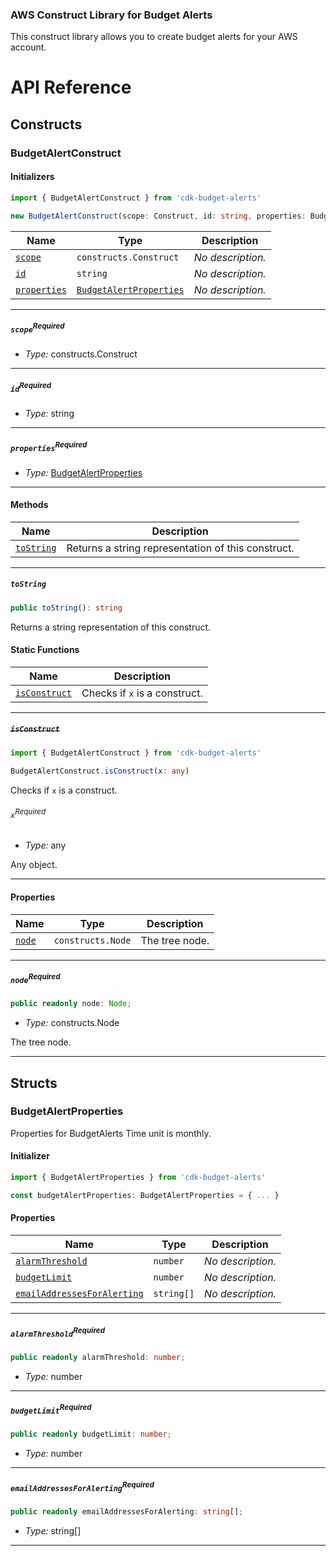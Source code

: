 ### AWS Construct Library for Budget Alerts

This construct library allows you to create budget alerts for your AWS account.

# API Reference <a name="API Reference" id="api-reference"></a>

## Constructs <a name="Constructs" id="Constructs"></a>

### BudgetAlertConstruct <a name="BudgetAlertConstruct" id="cdk-budget-alerts.BudgetAlertConstruct"></a>

#### Initializers <a name="Initializers" id="cdk-budget-alerts.BudgetAlertConstruct.Initializer"></a>

```typescript
import { BudgetAlertConstruct } from 'cdk-budget-alerts'

new BudgetAlertConstruct(scope: Construct, id: string, properties: BudgetAlertProperties)
```

| **Name** | **Type** | **Description** |
| --- | --- | --- |
| <code><a href="#cdk-budget-alerts.BudgetAlertConstruct.Initializer.parameter.scope">scope</a></code> | <code>constructs.Construct</code> | *No description.* |
| <code><a href="#cdk-budget-alerts.BudgetAlertConstruct.Initializer.parameter.id">id</a></code> | <code>string</code> | *No description.* |
| <code><a href="#cdk-budget-alerts.BudgetAlertConstruct.Initializer.parameter.properties">properties</a></code> | <code><a href="#cdk-budget-alerts.BudgetAlertProperties">BudgetAlertProperties</a></code> | *No description.* |

---

##### `scope`<sup>Required</sup> <a name="scope" id="cdk-budget-alerts.BudgetAlertConstruct.Initializer.parameter.scope"></a>

- *Type:* constructs.Construct

---

##### `id`<sup>Required</sup> <a name="id" id="cdk-budget-alerts.BudgetAlertConstruct.Initializer.parameter.id"></a>

- *Type:* string

---

##### `properties`<sup>Required</sup> <a name="properties" id="cdk-budget-alerts.BudgetAlertConstruct.Initializer.parameter.properties"></a>

- *Type:* <a href="#cdk-budget-alerts.BudgetAlertProperties">BudgetAlertProperties</a>

---

#### Methods <a name="Methods" id="Methods"></a>

| **Name** | **Description** |
| --- | --- |
| <code><a href="#cdk-budget-alerts.BudgetAlertConstruct.toString">toString</a></code> | Returns a string representation of this construct. |

---

##### `toString` <a name="toString" id="cdk-budget-alerts.BudgetAlertConstruct.toString"></a>

```typescript
public toString(): string
```

Returns a string representation of this construct.

#### Static Functions <a name="Static Functions" id="Static Functions"></a>

| **Name** | **Description** |
| --- | --- |
| <code><a href="#cdk-budget-alerts.BudgetAlertConstruct.isConstruct">isConstruct</a></code> | Checks if `x` is a construct. |

---

##### ~~`isConstruct`~~ <a name="isConstruct" id="cdk-budget-alerts.BudgetAlertConstruct.isConstruct"></a>

```typescript
import { BudgetAlertConstruct } from 'cdk-budget-alerts'

BudgetAlertConstruct.isConstruct(x: any)
```

Checks if `x` is a construct.

###### `x`<sup>Required</sup> <a name="x" id="cdk-budget-alerts.BudgetAlertConstruct.isConstruct.parameter.x"></a>

- *Type:* any

Any object.

---

#### Properties <a name="Properties" id="Properties"></a>

| **Name** | **Type** | **Description** |
| --- | --- | --- |
| <code><a href="#cdk-budget-alerts.BudgetAlertConstruct.property.node">node</a></code> | <code>constructs.Node</code> | The tree node. |

---

##### `node`<sup>Required</sup> <a name="node" id="cdk-budget-alerts.BudgetAlertConstruct.property.node"></a>

```typescript
public readonly node: Node;
```

- *Type:* constructs.Node

The tree node.

---


## Structs <a name="Structs" id="Structs"></a>

### BudgetAlertProperties <a name="BudgetAlertProperties" id="cdk-budget-alerts.BudgetAlertProperties"></a>

Properties for BudgetAlerts Time unit is monthly.

#### Initializer <a name="Initializer" id="cdk-budget-alerts.BudgetAlertProperties.Initializer"></a>

```typescript
import { BudgetAlertProperties } from 'cdk-budget-alerts'

const budgetAlertProperties: BudgetAlertProperties = { ... }
```

#### Properties <a name="Properties" id="Properties"></a>

| **Name** | **Type** | **Description** |
| --- | --- | --- |
| <code><a href="#cdk-budget-alerts.BudgetAlertProperties.property.alarmThreshold">alarmThreshold</a></code> | <code>number</code> | *No description.* |
| <code><a href="#cdk-budget-alerts.BudgetAlertProperties.property.budgetLimit">budgetLimit</a></code> | <code>number</code> | *No description.* |
| <code><a href="#cdk-budget-alerts.BudgetAlertProperties.property.emailAddressesForAlerting">emailAddressesForAlerting</a></code> | <code>string[]</code> | *No description.* |

---

##### `alarmThreshold`<sup>Required</sup> <a name="alarmThreshold" id="cdk-budget-alerts.BudgetAlertProperties.property.alarmThreshold"></a>

```typescript
public readonly alarmThreshold: number;
```

- *Type:* number

---

##### `budgetLimit`<sup>Required</sup> <a name="budgetLimit" id="cdk-budget-alerts.BudgetAlertProperties.property.budgetLimit"></a>

```typescript
public readonly budgetLimit: number;
```

- *Type:* number

---

##### `emailAddressesForAlerting`<sup>Required</sup> <a name="emailAddressesForAlerting" id="cdk-budget-alerts.BudgetAlertProperties.property.emailAddressesForAlerting"></a>

```typescript
public readonly emailAddressesForAlerting: string[];
```

- *Type:* string[]

---




